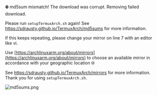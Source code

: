 ⛔ md5sum mismatch! The download was corrupt. Removing failed download.

Please run `setupTermuxArch.sh` again! See https://sdrausty.github.io/TermuxArch/md5sums for more information.

If this keeps repeating, please change your mirror on line 7 with an editor like vi.

Use [https://archlinuxarm.org/about/mirrors](https://archlinuxarm.org/about/mirrors) to choose an available mirror in accordance with your geographic location 🌐

See https://sdrausty.github.io/TermuxArch/mirrors for more information. Thank you for using `setupTermuxArch.sh`.

![md5sums.png](../TermuxArchPlus/md5sums.png)

